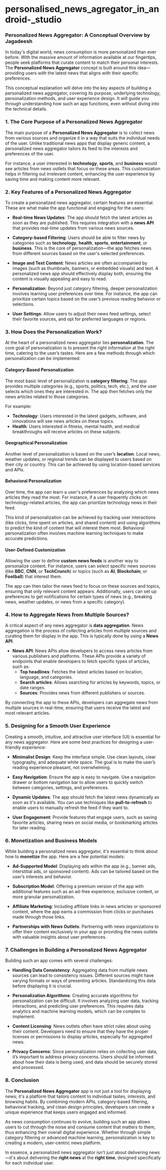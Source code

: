 # personalised_news_agregator_in_android-_studio

### Personalized News Aggregator: A Conceptual Overview by Jagadeesh

In today's digital world, news consumption is more personalized than ever before. With the massive amount of information available at our fingertips, people seek platforms that curate content to match their personal interests. The **Personalized News Aggregator** concept is built around this idea—providing users with the latest news that aligns with their specific preferences.

This conceptual explanation will delve into the key aspects of building a personalized news aggregator, covering its purpose, underlying technology, personalization methods, and user experience design. It will guide you through understanding how such an app functions, even without diving into the technical details.

### 1. **The Core Purpose of a Personalized News Aggregator**

The main purpose of a **Personalized News Aggregator** is to collect news from various sources and organize it in a way that suits the individual needs of the user. Unlike traditional news apps that display generic content, a personalized news aggregator tailors its feed to the interests and preferences of the user.

For instance, a user interested in **technology**, **sports**, and **business** would see articles from news outlets that focus on these areas. This customization helps in filtering out irrelevant content, enhancing the user experience by saving time and making content more relevant.

### 2. **Key Features of a Personalized News Aggregator**

To create a personalized news aggregator, certain features are essential. These are what make the app functional and engaging for the users:

- **Real-time News Updates**: The app should fetch the latest articles as soon as they are published. This requires integration with a **news API** that provides real-time updates from various news sources.

- **Category-based Filtering**: Users should be able to filter news by categories such as **technology**, **health**, **sports**, **entertainment**, or **business**. This is the core of personalization—the app fetches news from different sources based on the user's selected preferences.

- **Image and Text Content**: News articles are often accompanied by images (such as thumbnails, banners, or embedded visuals) and text. A personalized news app should effectively display both, ensuring the content is visually appealing and easy to read.

- **Personalization**: Beyond just category filtering, deeper personalization involves learning user preferences over time. For instance, the app can prioritize certain topics based on the user’s previous reading behavior or selections.

- **User Settings**: Allow users to adjust their news feed settings, select their favorite sources, and opt for preferred languages or regions.

### 3. **How Does the Personalization Work?**

At the heart of a personalized news aggregator lies **personalization**. The core goal of personalization is to present the right information at the right time, catering to the user’s tastes. Here are a few methods through which personalization can be implemented:

#### **Category-Based Personalization**
The most basic level of personalization is **category filtering**. The app provides multiple categories (e.g., sports, politics, tech, etc.), and the user selects which ones they are interested in. The app then fetches only the news articles related to those categories. 

For example:
- **Technology**: Users interested in the latest gadgets, software, and innovations will see news articles on these topics.
- **Health**: Users interested in fitness, mental health, and medical breakthroughs will receive articles on these subjects.

#### **Geographical Personalization**
Another level of personalization is based on the user’s **location**. Local news, weather updates, or regional trends can be displayed to users based on their city or country. This can be achieved by using location-based services and APIs.

#### **Behavioral Personalization**
Over time, the app can learn a user's preferences by analyzing which news articles they read the most. For instance, if a user frequently clicks on technology-related articles, the app can prioritize technology news in their feed. 

This kind of personalization can be achieved by tracking user interactions (like clicks, time spent on articles, and shared content) and using algorithms to predict the kind of content that will interest them most. Behavioral personalization often involves machine learning techniques to make accurate predictions.

#### **User-Defined Customization**
Allowing the user to define **custom news feeds** is another way to personalize content. For instance, users can select specific news sources (like **BBC**, **CNN**, or **TechCrunch**) or topics (such as **AI**, **Blockchain**, or **Football**) that interest them.

The app can then tailor the news feed to focus on these sources and topics, ensuring that only relevant content appears. Additionally, users can set up preferences to get notifications for certain types of news (e.g., breaking news, weather updates, or news from a specific category).

### 4. **How to Aggregate News from Multiple Sources?**

A critical aspect of any news aggregator is **data aggregation**. News aggregation is the process of collecting articles from multiple sources and curating them for display in the app. This is typically done by using a **News API**.

- **News API**: News APIs allow developers to access news articles from various publishers and platforms. These APIs provide a variety of endpoints that enable developers to fetch specific types of articles, such as:
  - **Top headlines**: Fetches the latest articles based on location, language, and categories.
  - **Search articles**: Allows searching for articles by keywords, topics, or date ranges.
  - **Sources**: Provides news from different publishers or sources.

By connecting the app to these APIs, developers can aggregate news from multiple sources in real-time, ensuring that users receive the latest and most relevant articles.

### 5. **Designing for a Smooth User Experience**

Creating a smooth, intuitive, and attractive user interface (UI) is essential for any news aggregator. Here are some best practices for designing a user-friendly experience:

- **Minimalist Design**: Keep the interface simple. Use clean layouts, clear typography, and adequate white space. The goal is to make the user’s reading experience pleasant, not overwhelming.

- **Easy Navigation**: Ensure the app is easy to navigate. Use a navigation drawer or bottom navigation bar to allow users to quickly switch between categories, settings, and preferences.

- **Dynamic Updates**: The app should fetch the latest news dynamically as soon as it's available. You can use techniques like **pull-to-refresh** to enable users to manually refresh the feed if they want to.

- **User Engagement**: Provide features that engage users, such as saving favorite articles, sharing news on social media, or bookmarking articles for later reading.

### 6. **Monetization and Business Models**

While building a personalized news aggregator, it's essential to think about how to **monetize** the app. Here are a few potential models:

- **Ad-Supported Model**: Displaying ads within the app (e.g., banner ads, interstitial ads, or sponsored content). Ads can be tailored based on the user’s interests and behavior.

- **Subscription Model**: Offering a premium version of the app with additional features such as an ad-free experience, exclusive content, or more granular personalization.

- **Affiliate Marketing**: Including affiliate links in news articles or sponsored content, where the app earns a commission from clicks or purchases made through those links.

- **Partnerships with News Outlets**: Partnering with news organizations to offer their content exclusively in your app or providing the news outlets with valuable insights about user preferences.

### 7. **Challenges in Building a Personalized News Aggregator**

Building such an app comes with several challenges:

- **Handling Data Consistency**: Aggregating data from multiple news sources can lead to consistency issues. Different sources might have varying formats or ways of presenting articles. Standardizing this data before displaying it is crucial.

- **Personalization Algorithms**: Creating accurate algorithms for personalization can be difficult. It involves analyzing user data, tracking interactions, and predicting user preferences. This requires data analytics and machine learning models, which can be complex to implement.

- **Content Licensing**: News outlets often have strict rules about using their content. Developers need to ensure that they have the proper licenses or permissions to display articles, especially for aggregated news.

- **Privacy Concerns**: Since personalization relies on collecting user data, it’s important to address privacy concerns. Users should be informed about how their data is being used, and data should be securely stored and processed.

### 8. **Conclusion**

The **Personalized News Aggregator** app is not just a tool for displaying news; it's a platform that tailors content to individual tastes, interests, and browsing habits. By combining modern APIs, category-based filtering, behavioral tracking, and clean design principles, developers can create a unique experience that keeps users engaged and informed.

As news consumption continues to evolve, building such an app allows users to cut through the noise and consume content that matters to them, thus enhancing their overall digital experience. Whether through simple category filtering or advanced machine learning, personalization is key to creating a modern, user-centric news platform.

In essence, a personalized news aggregator isn't just about delivering news—it's about delivering the **right news** at the **right time**, designed specifically for each individual user.
